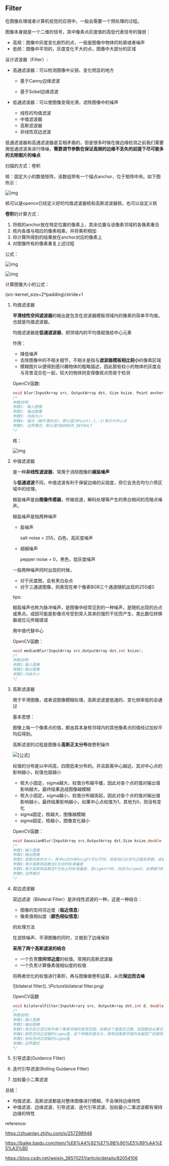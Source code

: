 ## Filter

在图像处理或者计算机视觉的应用中，一般会需要一个预处理的过程。

图像本身就是一个二维的信号，其中像素点灰度值的高低代表信号的强弱：

- 高频：图像中灰度变化剧烈的点，一般是图像中物体的轮廓或者噪声
- 低频：图像中平坦的，灰度变化不大的点，图像中大部分的区域



设计滤波器（Filter）:

- 高通滤波器：可以检测图像中尖锐、变化明显的地方

  - 基于Canny边缘滤波

  - 基于Sobel边缘滤波

    

- 低通滤波器：可以使图像变得光滑，滤除图像中的噪声

  - 线性的均值滤波
  - 中值滤波器
  - 高斯滤波器
  - 非线性双边滤波



低通滤波器和高通滤波器是互相矛盾的，但是很多时候在做边缘检测之前我们需要用低通滤波来进行降噪，**需要调节参数在保证高频的边缘不丢失的前提下尽可能多的去除图片的噪点**



扫描的方式：卷积

核：固定大小的数值矩阵，该数组带有一个锚点anchor，位于矩阵中央。如下图所示：

![img](https://img-blog.csdn.net/20160319162457966?watermark/2/text/aHR0cDovL2Jsb2cuY3Nkbi5uZXQv/font/5a6L5L2T/fontsize/400/fill/I0JBQkFCMA==/dissolve/70/gravity/Center)

核可以是opencv已经定义好的均值滤波器核和高斯滤波器核，也可以自定义核



**卷积**的计算方式：

1. 将核的anchor放在特定位置的像素上，其余位置与该像素邻域的各像素重合
2. 核内各值与相应的像素相乘，并将乘积相加
3. 将计算所得到的结果放在anchor对应的像素上
4. 对图像所有的像素重复上述过程



公式：

![img](https://img-blog.csdn.net/20160319162955894)



![img](https://img-blog.csdn.net/20160319001312814?watermark/2/text/aHR0cDovL2Jsb2cuY3Nkbi5uZXQv/font/5a6L5L2T/fontsize/400/fill/I0JBQkFCMA==/dissolve/70/gravity/SouthEast)



计算图像大小的公式：

(src-kernel_size+2*padding)/stride+1





1. 均值滤波器

   **平滑线性空间滤波器**的输出是包含在滤波器模板领域内的像素的简单平均值，也就是均值滤波器。

   

   均值滤波器是**低通滤波器**，把领域内的平均值赋值给中心元素

   

   作用：

   - 降低噪声
   - 去除图像中的不相关细节，不相关是指与**滤波器模板相比较小**的像素区域
   - 模糊图片以便得到感兴趣物体的粗略描述，因此那些较小的物体的灰度会与背景混合在一起，较大的物体则变得像斑点而易于检测

   

   OpenCV函数: 

   ```c++
   void blur(InputArray src, OutputArray dst, Size ksize, Point anchor = Point(-1,-1), int borderType = BORDER_DEAFAULT);
   /*
   参数说明:
   参数1: 输入图像
   参数2: 输出图像
   参数3: 内核大小
   参数4: 锚点（被平滑的点），默认值为Point(-1,-1)表示为中心点
   参数5: 边界模式，默认值为BORDER_DEFAULT
   */
   ```

   核：

   ![img](https://img-blog.csdn.net/20160319003603677)

   

   

   

   

   

2. 中值滤波器

   是一种**非线性滤波器**，常用于消除图像的**椒盐噪声**

   与**低通滤波**不同，中值滤波有利于保留边缘的尖锐度，但它会洗去均匀介质区域中的纹理。

   

   椒盐噪声是由**图像传感器**，传输信道，解码处理等产生的黑白相间的亮暗点噪声。

   

   椒盐噪声是指两种噪声

   - 盐噪声

     salt noise = 255，白色，高灰度噪声

   - 胡椒噪声

     pepper noise = 0，黑色，低灰度噪声

     

   一般两种噪声同时出现的时候，

   - 对于灰度图，会有黑白杂点
   - 对于三通道图像，则表现在单个像素BGR三个通道随机出现的255或0

   tips:

   椒盐噪声也称为脉冲噪声，是图像中经常见到的一种噪声，是随机出现的白点或黑点。成因可能是影像讯号受到突入其来的强烈干扰而产生、类比数位转换器或位元传输错误

   

   用中值代替中心

   

   OpenCV函数：

   ```c++
   void medianBlur(InputArray src,OutputArray dst,int ksize);
   /*
   参数说明:
   参数1:输入图像
   残数2:输出图像
   参数3:内核大小
   */
   ```

3. 高斯滤波器

   用于平滑图像，或者说图像模糊处理，高斯滤波是低通的，变化频率低的会通过

   基本思想：

   图像上每一个像素点的值，都由其本身核邻域内的其他像素点的值经过加权平均后得到。

   高斯滤波的过程是图像与**高斯正太分布**做卷积操作

   ![[公式]](https://www.zhihu.com/equation?tex=G%28x%2Cy%29%3D%5Cfrac%7B1%7D%7B2%5Cpi%5Csigma%7D%2Ae%5E%7B-%5Cfrac%7Bx%5E%7B2%7D%2By%5E%7B2%7D%7D%7B2%2A%5Csigma%5E%7B2%7D%7D%7D)

   

   权值的分布是以中间高，四周低来分布的。并且距离中心越远，其对中心点的影响越小，权值也就越小

   - 核大小固定，sigma越大，权值分布越平缓，因此对各个点的值对输出值影响越大，最终结果造成图像越模糊
   - 核大小固定，sigma越小，权值分布越突起，因此对各个点的值对输出值影响越小，最终结果影响越小，如果中心点权值为1，其他为0，则没有变化
   - sigma固定，核越大，图像越模糊
   - sigma固定，核越小，图像变化越小

   

   OpenCV函数：

   ```c++
   void GaussianBlur(InputArray src,OutputArray dst,Size ksize,double sigmaX,double sigmaY = 0,int borderType = BODER_DEAFAULT);
   /*
   参数1:输入图像
   参数2:输出图像
   参数3:高斯内核的大小。其中width和height可以不同，但是他们必须为正数和奇数，或者他们都可以是0，他们是由sigma计算而来的
   参数4:表示高斯核函数在X方向的标准偏差
   参数5:表示高斯核函数在Y方向上的标准偏差，若sigmaY为0，则设为sigmaX，如果都为0，则由ksize.width和ksize.height计算出来
   参数6:边界模式
   */
   ```

   

4. 双边滤波器

   双边滤波（Bilateral Filter）是非线性滤波的一种，这是一种结合：

   - 图像的空间邻近度（**临近信息**）
   - 像素值相似度（**颜色相似信息**）

   的处理方法

   在滤除噪声、平滑图像的同时，又做到了边缘保存

   **采用了两个高斯滤波的结合**

   - 一个负责**空间邻近度**的权值，常用的高斯滤波器
   - 一个负责计算像素值相似度的权值

   将两者优化的权值进行乘积，再与图像做卷积运算，从而**保边而去噪**

   ![bilateral filter](..\Picture\bilateral filter.png)

   OpenCV函数

   ```c++
   void bilateralFilter(InputArrary src, OutputArray dst,int d, double sigmaColor, double simgaSpace, int borderType = BORDER_DEFAULT);
   /*
   参数说明:
   参数1:输入图像
   参数2:输出图像
   参数3:表示在过滤过程中每个像素邻域的直径范围。如果这个值是非正数，则函数会从第五个参数sigmaSpace计算该值
   参数4:颜色空间过滤器的sigma值，这个参数的值月大，表明该像素邻域内有越宽广的颜色会被混合到一起，产生较大的半相等颜色区域
   参数5:坐标空间过滤器的sigma值
   参数6:边界模式
   */
   ```

   

5. 引导滤波(Guidance Filter)

6. 迭代引导滤波(Rolling Guidance Filter)

7. 加权最小二乘滤波



总结：

- 均值滤波、高斯滤波都是对整体图像进行模糊，不会保持边缘特性
- 中值滤波、边缘滤波、引导滤波、迭代引导滤波、加权最小二乘滤波都有保持边缘的特性







reference:

https://zhuanlan.zhihu.com/p/257298948

https://baike.baidu.com/item/%E6%A4%92%E7%9B%90%E5%99%AA%E5%A3%B0

https://blog.csdn.net/weixin_38570251/article/details/82054106